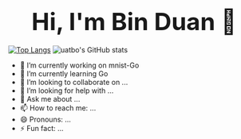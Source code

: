 <h1 align='center' ><font size='10'> Hi, I'm Bin Duan 👋 </font></h1>

[![Top Langs](https://github-readme-stats.vercel.app/api/top-langs/?username=uatbo&layout=compact)](https://github.com/uatbo/github-readme-stats)
![uatbo's GitHub stats](https://github-readme-stats.vercel.app/api?username=uatbo&show_icons=true&theme=tokyonight)
- 🔭 I’m currently working on mnist-Go
- 🌱 I’m currently learning Go
- 👯 I’m looking to collaborate on ...
- 🤔 I’m looking for help with ...
- 💬 Ask me about ...
- 📫 How to reach me: ...
- 😄 Pronouns: ...
- ⚡ Fun fact: ...
